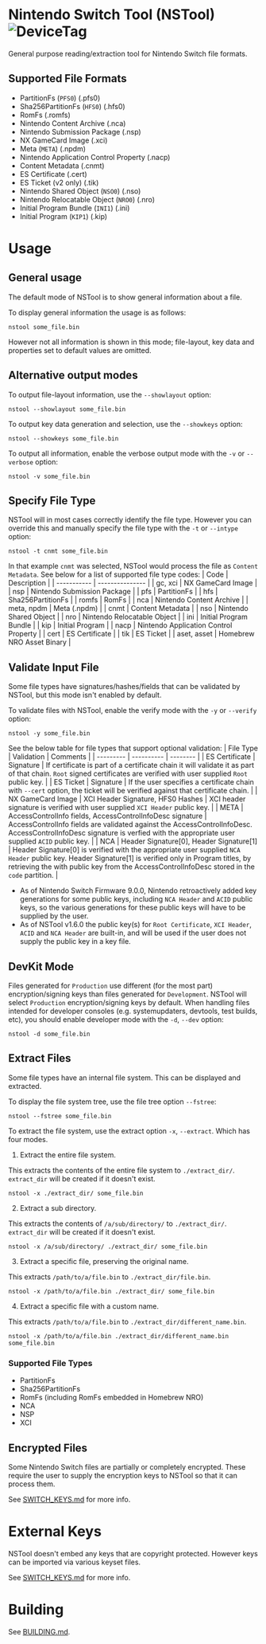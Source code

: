 # Nintendo Switch Tool (NSTool) ![DeviceTag](https://img.shields.io/badge/Device-SWITCH-e60012.svg)
General purpose reading/extraction tool for Nintendo Switch file formats.

## Supported File Formats
* PartitionFs (`PFS0`) (.pfs0)
* Sha256PartitionFs (`HFS0`) (.hfs0)
* RomFs (.romfs)
* Nintendo Content Archive (.nca)
* Nintendo Submission Package (.nsp)
* NX GameCard Image (.xci)
* Meta (`META`) (.npdm)
* Nintendo Application Control Property (.nacp)
* Content Metadata (.cnmt) 
* ES Certificate (.cert)
* ES Ticket (v2 only) (.tik)
* Nintendo Shared Object (`NSO0`) (.nso) 
* Nintendo Relocatable Object (`NRO0`) (.nro)
* Initial Program Bundle (`INI1`) (.ini)
* Initial Program (`KIP1`) (.kip)

# Usage
## General usage
The default mode of NSTool is to show general information about a file.

To display general information the usage is as follows:
```
nstool some_file.bin
```

However not all information is shown in this mode; file-layout, key data and properties set to default values are omitted.

## Alternative output modes
To output file-layout information, use the `--showlayout` option:
```
nstool --showlayout some_file.bin
```

To output key data generation and selection, use the `--showkeys` option:
```
nstool --showkeys some_file.bin
```

To output all information, enable the verbose output mode with the `-v` or `--verbose` option:
```
nstool -v some_file.bin
```

## Specify File Type
NSTool will in most cases correctly identify the file type. However you can override this and manually specify the file type with the `-t` or `--intype` option:
```
nstool -t cnmt some_file.bin
```
In that example `cnmt` was selected, NSTool would process the file as `Content Metadata`. See below for a list of supported file type codes:
| Code        | Description |
| ----------- | --------------- |
| gc, xci     | NX GameCard Image |
| nsp         | Nintendo Submission Package |
| pfs         | PartitionFs |
| hfs         | Sha256PartitionFs |
| romfs       | RomFs |
| nca         | Nintendo Content Archive |
| meta, npdm  | Meta (.npdm) |
| cnmt        | Content Metadata |
| nso         | Nintendo Shared Object |
| nro         | Nintendo Relocatable Object |
| ini         | Initial Program Bundle |
| kip         | Initial Program |
| nacp        | Nintendo Application Control Property |
| cert        | ES Certificate |
| tik         | ES Ticket |
| aset, asset | Homebrew NRO Asset Binary |

## Validate Input File
Some file types have signatures/hashes/fields that can be validated by NSTool, but this mode isn't enabled by default.

To validate files with NSTool, enable the verify mode with the `-y` or `--verify` option:
```
nstool -y some_file.bin
```

See the below table for file types that support optional validation:
| File Type | Validation | Comments |
| --------- | ---------- | -------- |
| ES Certificate | Signature | If certificate is part of a certificate chain it will validate it as part of that chain. `Root` signed certificates are verified with user supplied `Root` public key. |
| ES Ticket | Signature | If the user specifies a certificate chain with `--cert` option, the ticket will be verified against that certificate chain. |
| NX GameCard Image | XCI Header Signature, HFS0 Hashes | XCI header signature is verified with user supplied `XCI Header` public key. |
| META | AccessControlInfo fields, AccessControlInfoDesc signature | AccessControlInfo fields are validated against the AccessControlInfoDesc. AccessControlInfoDesc signature is verfied with the appropriate user supplied `ACID` public key. |
| NCA | Header Signature[0], Header Signature[1] | Header Signature[0] is verified with the appropriate user supplied `NCA Header` public key. Header Signature[1] is verified only in Program titles, by retrieving the with public key from the AccessControlInfoDesc stored in the `code` partition. |

* As of Nintendo Switch Firmware 9.0.0, Nintendo retroactively added key generations for some public keys, including `NCA Header` and `ACID` public keys, so the various generations for these public keys will have to be supplied by the user.
* As of NSTool v1.6.0 the public key(s) for `Root Certificate`, `XCI Header`, `ACID` and `NCA Header` are built-in, and will be used if the user does not supply the public key in a key file.

## DevKit Mode
Files generated for `Production` use different (for the most part) encryption/signing keys than files generated for `Development`. NSTool will select `Production` encryption/signing keys by default.
When handling files intended for developer consoles (e.g. systemupdaters, devtools, test builds, etc), you should enable developer mode with the `-d`, `--dev` option:
```
nstool -d some_file.bin
```

## Extract Files
Some file types have an internal file system. This can be displayed and extracted.

To display the file system tree, use the file tree option `--fstree`:
```
nstool --fstree some_file.bin
```

To extract the file system, use the extract option `-x`, `--extract`. Which has four modes.

1) Extract the entire file system.

This extracts the contents of the entire file system to `./extract_dir/`. `extract_dir` will be created if it doesn't exist.
```
nstool -x ./extract_dir/ some_file.bin
```

2) Extract a sub directory.

This extracts the contents of `/a/sub/directory/` to `./extract_dir/`. `extract_dir` will be created if it doesn't exist.
```
nstool -x /a/sub/directory/ ./extract_dir/ some_file.bin
```

3) Extract a specific file, preserving the original name.

This extracts `/path/to/a/file.bin` to `./extract_dir/file.bin`.
```
nstool -x /path/to/a/file.bin ./extract_dir/ some_file.bin
```

4) Extract a specific file with a custom name.

This extracts `/path/to/a/file.bin` to `./extract_dir/different_name.bin`.
```
nstool -x /path/to/a/file.bin ./extract_dir/different_name.bin some_file.bin
```

### Supported File Types
* PartitionFs
* Sha256PartitionFs
* RomFs (including RomFs embedded in Homebrew NRO)
* NCA
* NSP
* XCI

## Encrypted Files
Some Nintendo Switch files are partially or completely encrypted. These require the user to supply the encryption keys to NSTool so that it can process them. 

See [SWITCH_KEYS.md](/SWITCH_KEYS.md) for more info.

# External Keys
NSTool doesn't embed any keys that are copyright protected. However keys can be imported via various keyset files. 

See [SWITCH_KEYS.md](/SWITCH_KEYS.md) for more info.

# Building
See [BUILDING.md](/BUILDING.md).